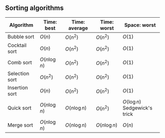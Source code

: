 ## Sorting algorithms

| Algorithm      | Time: best    | Time: average | Time: worst   | Space: worst                      |
| -------------- | ------------- | ------------- | ------------- | --------------------------------- |
| Bubble sort    | $O(n)$        | $O(n^2)$      | $O(n^2)$      | $O(1)$                            |
| Cocktail sort  | $O(n)$        | $O(n^2)$      | $O(n^2)$      | $O(1)$                            |
| Comb sort      | $O(n\log{n})$ | $O(n^2)$      | $O(n^2)$      | $O(1)$                            |
| Selection sort | $O(n^2)$      | $O(n^2)$      | $O(n^2)$      | $O(1)$                            |
| Insertion sort | $O(n)$        | $O(n^2)$      | $O(n^2)$      | $O(1)$                            |
| Quick sort     | $O(n\log{n})$ | $O(n\log{n})$ | $O(n^2)$      | $O(\log{n})$<br>Sedgewick's trick |
| Merge sort     | $O(n\log{n})$ | $O(n\log{n})$ | $O(n\log{n})$ | $O(n)$                            |

